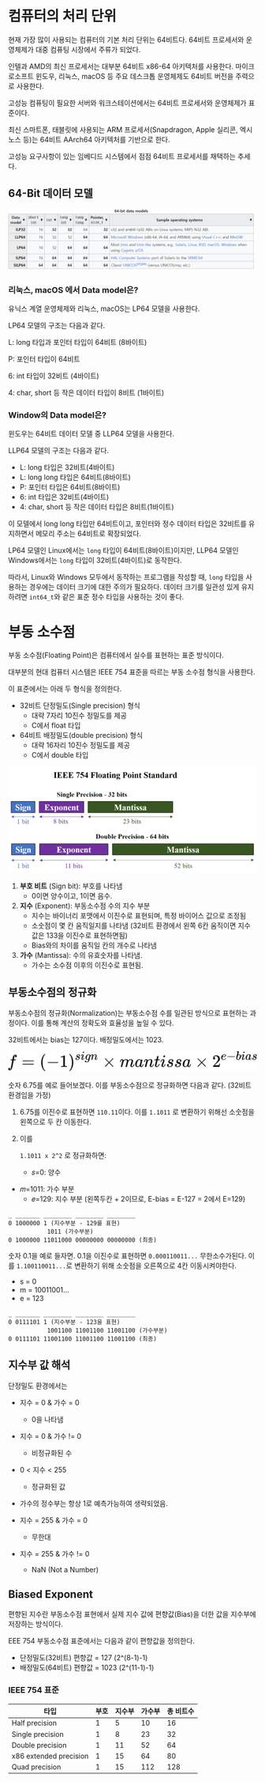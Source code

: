 # 컴퓨터의 처리 단위

현재 가장 많이 사용되는 컴퓨터의 기본 처리 단위는 64비트다. 64비트 프로세서와 운영체제가 대중 컴퓨팅 시장에서 주류가 되었다.

인텔과 AMD의 최신 프로세서는 대부분 64비트 x86-64 아키텍처를 사용한다. 마이크로소프트 윈도우, 리눅스, macOS 등 주요 데스크톱 운영체제도 64비트 버전을 주력으로 사용한다.

고성능 컴퓨팅이 필요한 서버와 워크스테이션에서는 64비트 프로세서와 운영체제가 표준이다.

최신 스마트폰, 태블릿에 사용되는 ARM 프로세서(Snapdragon, Apple 실리콘, 엑시노스 등)는 64비트 AArch64 아키텍처를 기반으로 한다.

고성능 요구사항이 있는 임베디드 시스템에서 점점 64비트 프로세서를 채택하는 추세다.



## 64-Bit 데이터 모델

![](../../assets/images/LLM/64bit01.png)

### 리눅스, macOS 에서 Data model은?

유닉스 계열 운영체제와 리눅스, macOS는 LP64 모델을 사용한다.

LP64 모델의 구조는 다음과 같다.

L: long 타입과 포인터 타입이 64비트 (8바이트)

P: 포인터 타입이 64비트

6: int 타입이 32비트 (4바이트)

4: char, short 등 작은 데이터 타입이 8비트 (1바이트)



### Window의 Data model은?

윈도우는 64비트 데이터 모델 중 LLP64 모델을 사용한다.

LLP64 모델의 구조는 다음과 같다.

- L: long 타입은 32비트(4바이트)
- L: long long 타입은 64비트(8바이트)
- P: 포인터 타입은 64비트(8바이트)
- 6: int 타입은 32비트(4바이트)
- 4: char, short 등 작은 데이터 타입은 8비트(1바이트)

이 모델에서 long long 타입만 64비트이고, 포인터와 정수 데이터 타입은 32비트를 유지하면서 메모리 주소는 64비트로 확장되었다.

LP64 모델인 Linux에서는 `long` 타입이 64비트(8바이트)이지만, LLP64 모델인 Windows에서는 `long` 타입이 32비트(4바이트)로 동작한다.

따라서, Linux와 Windows 모두에서 동작하는 프로그램을 작성할 때, `long` 타입을 사용하는 경우에는 데이터 크기에 대한 주의가 필요하다. 데이터 크기를 일관성 있게 유지하려면 `int64_t`와 같은 표준 정수 타입을 사용하는 것이 좋다.



# 부동 소수점

부동 소수점(Floating Point)은 컴퓨터에서 실수를 표현하는 표준 방식이다.

대부분의 현대 컴퓨터 시스템은 IEEE 754 표준을 따르는 부동 소수점 형식을 사용한다. 

이 표준에서는 아래 두 형식을 정의한다.

* 32비트 단정밀도(Single precision) 형식
  * 대략 7자리 10진수 정밀도를 제공
  * C에서 float 타입
* 64비트 배정밀도(double precision) 형식
  * 대략 16자리 10진수 정밀도를 제공
  * C에서 double 타입

![](../../assets/images/LLM/fp01.png)

1. **부호 비트** (Sign bit): 부호를 나타냄
   - 0이면 양수이고, 1이면 음수.
2. **지수** (Exponent): 부동소수점 수의 지수 부분
   - 지수는 바이너리 포맷에서 이진수로 표현되며, 특정 바이어스 값으로 조정됨
   - 소숫점이 몇 칸 움직일지를 나타냄 (32비트 환경에서 왼쪽 6칸 움직이면 지수값은 133을 이진수로 표현하면됨)
   - Bias와의 차이를 움직일 칸의 개수로 나타냄
3. **가수** (Mantissa): 수의 유효숫자를 나타냄.
   - 가수는 소수점 이후의 이진수로 표현됨.



## 부동소수점의 정규화

부동소수점의 정규화(Normalization)는 부동소수점 수를 일관된 방식으로 표현하는 과정이다. 이를 통해 계산의 정확도와 효율성을 높일 수 있다.

32비트에서는 bias는 127이다. 배정밀도에서는 1023.

![](../../assets/images/LLM/fpnormal01.png)

숫자 6.75를 예로 들어보겠다. 이를 부동소수점으로 정규화하면 다음과 같다. (32비트 환경임을 가정)

1. 6.75를 이진수로 표현하면 `110.11`이다. 이를 `1.1011` 로 변환하기 위해선 소숫점을 왼쪽으로 두 칸 이동한다.

2. 이를 

   `1.1011 x 2^2` 로 정규화하면:

   - 𝑠=0: 양수
- 𝑚=1011: 가수 부분
   - 𝑒=129: 지수 부분 (왼쪽두칸 + 2이므로, E-bias = E-127 = 2에서 E=129)

```
_ _______ ________ ________ ________
0 1000000 1 (지수부분 - 129를 표현)
           1011 (가수부분)
0 1000000 11011000 00000000 00000000 (최종)
```



숫자 0.1을 예로 들자면. 0.1을 이진수로 표현하면 `0.000110011...` 무한소수가된다. 이를 `1.100110011...`로 변환하기 위해 소숫점을 오른쪽으로 4칸 이동시켜야한다.

* s = 0
* m = 10011001...
* e = 123

```
_ _______ ________ ________ ________
0 0111101 1 (지수부분 - 123을 표현)
           1001100 11001100 11001100 (가수부분)
0 0111101 11001100 11001100 11001100 (최종)
```



## 지수부 값 해석

단정밀도 환경에서는

* 지수 = 0 & 가수 = 0
  * 0을 나타냄
* 지수 = 0 & 가수 != 0
  * 비정규화된 수

* 0 < 지수 < 255
  * 정규화된 값
* 가수의 정수부는 항상 1로 예측가능하여 생략되었음.
  
* 지수 = 255 & 가수 = 0
  * 무한대

* 지수 = 255 & 가수 != 0 
  * NaN (Not a Number)



## Biased Exponent

편향된 지수란 부동소수점 표현에서 실제 지수 값에 편향값(Bias)을 더한 값을 지수부에 저장하는 방식이다.

EEE 754 부동소수점 표준에서는 다음과 같이 편향값을 정의한다.

* 단정밀도(32비트) 편향값 = 127 (2^(8-1)-1)
* 배정밀도(64비트) 편향값 = 1023 (2^(11-1)-1)





### IEEE 754 표준

| 타입                   | 부호 | 지수부 | 가수부 | 총 비트수 |
| ---------------------- | ---- | ------ | ------ | --------- |
| Half precision         | 1    | 5      | 10     | 16        |
| Single precision       | 1    | 8      | 23     | 32        |
| Double precision       | 1    | 11     | 52     | 64        |
| x86 extended precision | 1    | 15     | 64     | 80        |
| Quad precision         | 1    | 15     | 112    | 128       |

